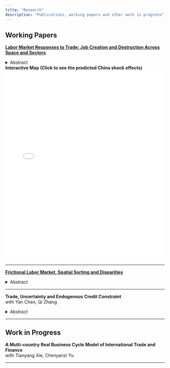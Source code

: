 ```yaml
---
title: "Research"
description: "Publications, working papers and other work in progress"
---
```

## Working Papers

[**Labor Market Responses to Trade: Job Creation and Destruction Across Space and Sectors**](jmp.pdf) <br>

  <details>
    <summary> Abstract </summary>
    In an era dominated by globalization and international trade, the impact of trade shocks on employment has become a pressing concern for policymakers and the public. This paper examines the impact of the China trade shock on U.S. local labor markets, focusing on unemployment and its key drivers: job finding and job separation rates. Using a shift-share design, I find that regions exposed to the shock experience significant and persistent unemployment increases due to lower job finding and higher job separation rates. To explain these results, I develop a dynamic multi-sector, multi-region labor matching model with endogenous job creation and destruction. The calibrated model confirms that trade shocks raise unemployment, decrease employment, and increase welfare inequality across most U.S. states. The China trade shock raises the U.S. unemployment rate by 0.18 percentage point and accounts for 87% of the decline in the manufacturing employment share of working-age population from 2000 to 2007, while boosting overall productivity by 0.16% and improving welfare by 0.04%. The model shows that the Hosios condition alone cannot achieve constrained efficiency due to migration frictions and nontradable goods. A redistributive corporate tax policy subsidizing manufacturing could improve welfare, reduce unemployment, and restore pre-shock manufacturing employment levels.
    
  </details>
  <b> Interactive Map (Click to see the predicted China shock effects) </b>
  <iframe src="/maps/interactive_map.html" width="100%" height="600" style="border:none;"></iframe>

---

[**Frictional Labor Market, Spatial Sorting and Disparities**](SSU.pdf) <br>

  <details>
    <summary> Abstract </summary>
    This paper explores how frictional labor markets contribute to spatial labor sorting and, consequently, to disparities in productivity, wages, and unemployment across regions. The model incorporates frictional labor matching with two worker types, two locations, and free labor mobility. It predicts that the skilled workers tend to sort into areas with higher productivity, higher wages, and lower unemployment rates. Empirical evidence aligns with these theoretical predictions, suggesting that frictional labor markets play a crucial role in shaping spatial economic disparities.
    
  </details>
  
---

**Trade, Uncertainty and Endogenous Credit Constraint** <br>
with Yan Chen, Qi Zhang

  <details>
    <summary> Abstract </summary>
    This paper investigates whether trade can alleviate or exacerbate capital misallocation caused by credit constraints. Using a difference-in-differences approach with firm-level balance sheet data, we find that U.S. firms facing greater reductions in trade policy uncertainty experienced decreased financial constraints. To explore this mechanism, we construct a multi-sector, two-country model featuring endogenous credit constraints and heterogeneous firms. The model demonstrates that trade induces a selection effect, pushing less productive—and more financially constrained—firms out of the market. Simultaneously, more productive firms expand with lower marginal costs due to cheaper imports, easing their credit constraints. As a result, trade reduces the distortions caused by credit constraints, leading to substantial welfare gains.
    
  </details>
  
---

## Work in Progress

**A Multi-country Real Business Cycle Model of International Trade and Finance** <br>
with Tianyang Xie, Chenyanzi Yu

---
